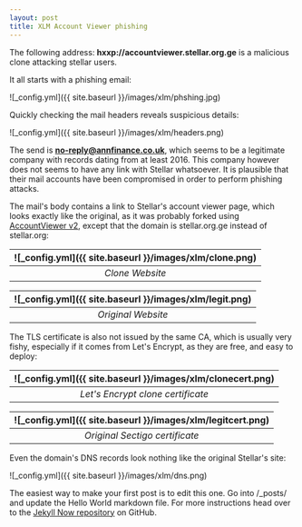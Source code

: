 ```yaml
---
layout: post
title: XLM Account Viewer phishing
---
```


The following address: **hxxp://accountviewer.stellar.org.ge** is a malicious clone attacking stellar users.

It all starts with a phishing email:

![_config.yml]({{ site.baseurl }}/images/xlm/phshing.jpg)

Quickly checking the mail headers reveals suspicious details:

![_config.yml]({{ site.baseurl }}/images/xlm/headers.png)

The send is **no-reply@annfinance.co.uk**, which seems to be a legitimate company with records dating from at least 2016. This company however does not seems to have any link with Stellar whatsoever. It is plausible that their mail accounts have been compromised in order to perform phishing attacks.

The mail's body contains a link to Stellar's account viewer page, which looks exactly like the original, as it was probably forked using [AccountViewer v2](https://github.com/stellar/account-viewer-v2), except that the domain is stellar.org.ge instead of stellar.org:

| ![_config.yml]({{ site.baseurl }}/images/xlm/clone.png) | 
|:--:| 
| *Clone Website* |

| ![_config.yml]({{ site.baseurl }}/images/xlm/legit.png) | 
|:--:| 
| *Original Website* |


The TLS certificate is also not issued by the same CA, which is usually very fishy, especially if it comes from Let's Encrypt, as they are free, and easy to deploy:

| ![_config.yml]({{ site.baseurl }}/images/xlm/clonecert.png) | 
|:--:| 
| *Let's Encrypt clone certificate* |


| ![_config.yml]({{ site.baseurl }}/images/xlm/legitcert.png) | 
|:--:| 
| *Original Sectigo certificate* |


Even the domain's DNS records look nothing like the original Stellar's site:

![_config.yml]({{ site.baseurl }}/images/xlm/dns.png)

The easiest way to make your first post is to edit this one. Go into /_posts/ and update the Hello World markdown file. For more instructions head over to the [Jekyll Now repository](https://github.com/barryclark/jekyll-now) on GitHub.
